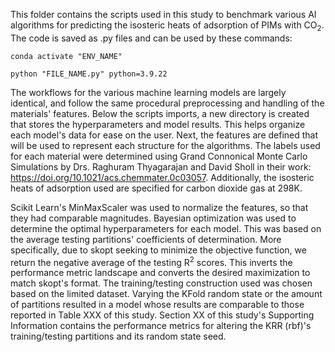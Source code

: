 This folder contains the scripts used in this study to benchmark various AI algorithms for predicting the isosteric heats of adsorption of PIMs with CO<sub>2</sub>. The code is saved as .py files and can be used by these commands:  


<pre><code>conda activate "ENV_NAME"</code></pre>

<pre><code>python "FILE_NAME.py" python=3.9.22</code></pre>

The workflows for the various machine learning models are largely identical, and follow the same procedural preprocessing and handling of the materials' features. Below the scripts imports, a new directory is created that stores the hyperparameters and model results. This helps organize each model's data for ease on the user. Next, the features are defined that will be used to represent each structure for the algorithms. The labels used for each material were determined using Grand Connonical Monte Carlo Simulations by Drs. Raghuram Thyagarajan and David Sholl in their work: https://doi.org/10.1021/acs.chemmater.0c03057. Additionally, the isosteric heats of adsorption used are specified for carbon dioxide gas at 298K. 

Scikit Learn's MinMaxScaler was used to normalize the features, so that they had comparable magnitudes. Bayesian optimization was used to determine the optimal hyperparameters for each model. This was based on the average testing partitions' coefficients of determination. More specifically, due to skopt seeking to minimize the objective function, we return the negative average of the testing R<sup>2</sup> scores. This inverts the performance metric landscape and converts the desired maximization to match skopt's format. The training/testing construction used was chosen based on the limited dataset. Varying the KFold random state or the amount of partitions resulted in a model whose results are comparable to those reported in Table XXX of this study. Section XX of this study's Supporting Information contains the performance metrics for altering the KRR (rbf)'s training/testing partitions and its random state seed.    



